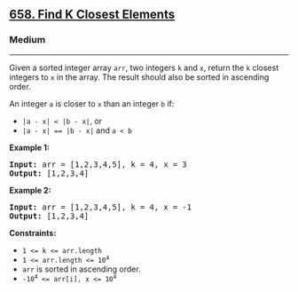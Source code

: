 <h2><a href="https://leetcode.com/problems/find-k-closest-elements">658. Find K Closest Elements</a></h2>
<h3>Medium</h3>
<hr>
<p>Given a sorted integer array <code>arr</code>, two integers <code>k</code> and <code>x</code>, return the <code>k</code> closest integers to <code>x</code> in the array. The result should also be sorted in ascending order.</p>

<p>An integer <code>a</code> is closer to <code>x</code> than an integer <code>b</code> if:</p>
<ul>
    <li><code>|a - x| < |b - x|</code>, or</li>
    <li><code>|a - x| == |b - x|</code> and <code>a < b</code></li>
</ul>

<p><strong>Example 1:</strong></p>
<pre>
<strong>Input:</strong> arr = [1,2,3,4,5], k = 4, x = 3
<strong>Output:</strong> [1,2,3,4]
</pre>

<p><strong>Example 2:</strong></p>
<pre>
<strong>Input:</strong> arr = [1,2,3,4,5], k = 4, x = -1
<strong>Output:</strong> [1,2,3,4]
</pre>

<p><strong>Constraints:</strong></p>
<ul>
    <li><code>1 <= k <= arr.length</code></li>
    <li><code>1 <= arr.length <= 10<sup>4</sup></code></li>
    <li><code>arr</code> is sorted in ascending order.</li>
    <li><code>-10<sup>4</sup> <= arr[i], x <= 10<sup>4</sup></code></li>
</ul>
